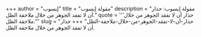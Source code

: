 +++
author = "إيسوب"
title = "مقولة إيسوب"
description = "مقولة إيسوب: حذار أن لا تفقد الجوهر من خلال ملاحقة الظل."
quote = '''حذار أن لا تفقد الجوهر من خلال ملاحقة الظل.''' 
slug = "حذار-أن-لا-تفقد-الجوهر-من-خلال-ملاحقة-الظل"
+++
حذار أن لا تفقد الجوهر من خلال ملاحقة الظل.
